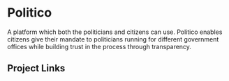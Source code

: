 # Politico

A platform which both the politicians and citizens can use. Politico enables citizens give their mandate to politicians running for different government offices while building trust in the process through transparency.

## Project Links


